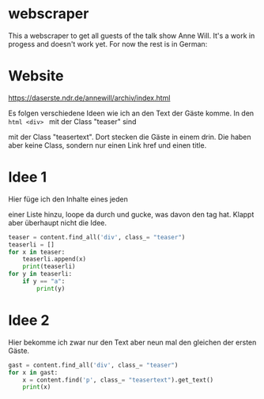 # webscraper
This a webscraper to get all guests of the talk show Anne Will. It's a work in progess and doesn't work yet. For now the rest is in German:

# Website
https://daserste.ndr.de/annewill/archiv/index.html

Es folgen verschiedene Ideen wie ich an den Text der Gäste komme. In den ```html <div> ``` mit der Class "teaser" sind <p> mit der Class "teasertext". Dort stecken die Gäste in einem <a> drin. Die <a> haben aber keine Class, sondern nur einen Link href und einen title.

# Idee 1
Hier füge ich den Inhalte eines jeden <div class="teaser"> einer Liste hinzu, 
loope da durch und gucke, was davon den <a> tag hat. Klappt aber überhaupt nicht die Idee. 

```python
teaser = content.find_all('div', class_= "teaser") 
teaserli = []
for x in teaser:
	teaserli.append(x)
	print(teaserli)
for y in teaserli:
	if y == "a":
		print(y)
```

# Idee 2
Hier bekomme ich zwar nur den Text aber neun mal den gleichen der ersten Gäste.

```python
gast = content.find_all('div', class_= "teaser")
for x in gast: 
	x = content.find('p', class_= "teasertext").get_text()
	print(x)
```
